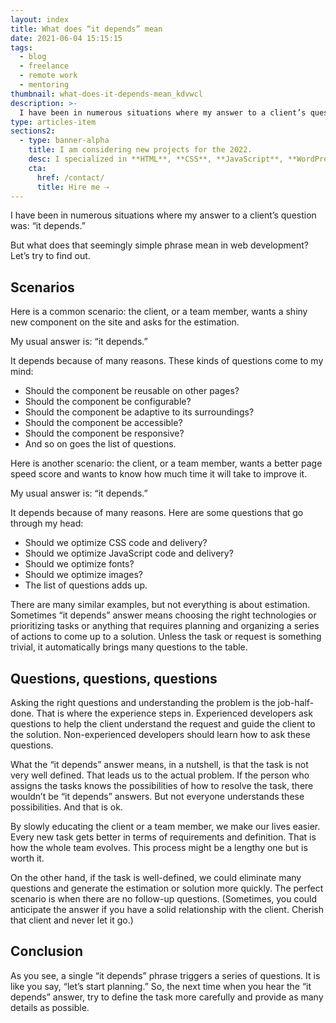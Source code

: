 ```yaml
---
layout: index
title: What does “it depends” mean
date: 2021-06-04 15:15:15
tags:
  - blog
  - freelance
  - remote work
  - mentoring
thumbnail: what-does-it-depends-mean_kdvwcl
description: >-
  I have been in numerous situations where my answer to a client’s question was: “it depends.” But what does that seemingly simple phrase mean in web development? Let’s try to find out.
type: articles-item
sections2:
  - type: banner-alpha
    title: I am considering new projects for the 2022.
    desc: I specialized in **HTML**, **CSS**, **JavaScript**, **WordPress**, **Shopify**, and **JAMstack** technologies.
    cta:
      href: /contact/
      title: Hire me ⇢
---
```


I have been in numerous situations where my answer to a client’s question was: “it depends.”

But what does that seemingly simple phrase mean in web development? Let’s try to find out.

## Scenarios

Here is a common scenario: the client, or a team member, wants a shiny new component on the site and asks for the estimation.

My usual answer is: “it depends.”

It depends because of many reasons. These kinds of questions come to my mind:

- Should the component be reusable on other pages?
- Should the component be configurable?
- Should the component be adaptive to its surroundings?
- Should the component be accessible?
- Should the component be responsive?
- And so on goes the list of questions.

Here is another scenario: the client, or a team member, wants a better page speed score and wants to know how much time it will take to improve it.

My usual answer is: “it depends.”

It depends because of many reasons. Here are some questions that go through my head:

- Should we optimize CSS code and delivery?
- Should we optimize JavaScript code and delivery?
- Should we optimize fonts?
- Should we optimize images?
- The list of questions adds up.


There are many similar examples, but not everything is about estimation. Sometimes “it depends” answer means choosing the right technologies or prioritizing tasks or anything that requires planning and organizing a series of actions to come up to a solution. Unless the task or request is something trivial, it automatically brings many questions to the table.

## Questions, questions, questions

Asking the right questions and understanding the problem is the job-half-done. That is where the experience steps in. Experienced developers ask questions to help the client understand the request and guide the client to the solution. Non-experienced developers should learn how to ask these questions.

What the “it depends” answer means, in a nutshell, is that the task is not very well defined. That leads us to the actual problem. If the person who assigns the tasks knows the possibilities of how to resolve the task, there wouldn’t be “it depends” answers. But not everyone understands these possibilities. And that is ok.

By slowly educating the client or a team member, we make our lives easier. Every new task gets better in terms of requirements and definition. That is how the whole team evolves. This process might be a lengthy one but is worth it.

On the other hand, if the task is well-defined, we could eliminate many questions and generate the estimation or solution more quickly. The perfect scenario is when there are no follow-up questions. (Sometimes, you could anticipate the answer if you have a solid relationship with the client. Cherish that client and never let it go.)

## Conclusion

As you see, a single “it depends” phrase triggers a series of questions. It is like you say, “let’s start planning.” So, the next time when you hear the “it depends” answer, try to define the task more carefully and provide as many details as possible.
